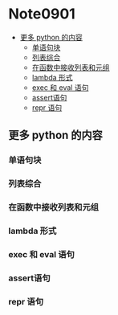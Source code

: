 # Note0901



<!-- MarkdownTOC -->

- [更多 python 的内容](#更多-python-的内容)
    - [单语句块](#单语句块)
    - [列表综合](#列表综合)
    - [在函数中接收列表和元组](#在函数中接收列表和元组)
    - [lambda 形式](#lambda-形式)
    - [exec 和 eval 语句](#exec-和-eval-语句)
    - [assert语句](#assert语句)
    - [repr 语句](#repr-语句)

<!-- /MarkdownTOC -->



## 更多 python 的内容


### 单语句块


### 列表综合


### 在函数中接收列表和元组


### lambda 形式


### exec 和 eval 语句



### assert语句



### repr 语句


